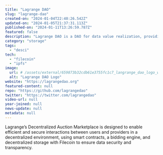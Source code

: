 ```yaml
---
title: "Lagrange DAO"
slug: "lagrange-dao"
created-on: "2024-01-04T22:40:26.542Z"
updated-on: "2024-01-05T21:37:31.113Z"
published-on: "2024-01-11T13:26:59.787Z"
featured: false
description: "Lagrange DAO is a DAO for data value realization, providing data sharing and analytic spaces for decentralized science."
category: "storage"
tags:
  - "desci"
tech:
  - "filecoin"
  - "ipfs"
image:
  url: # /assets/external/659873b32cdb61e3755fc1c7_langrange_dao_logo_white.png
  alt: "Lagrange DAO Logo"
website: "https://lagrangedao.org"
featured-content: null
repo: "https://github.com/lagrangedao"
twitter: "https://twitter.com/lagrangedao"
video-url: null
year-joined: null
news-update: null
metadata: null
---
```


Lagrange’s Decentralized Auction Marketplace is designed to enable efficient and secure interactions between users and providers in a decentralized environment, using smart contracts, a bidding engine, and decentralized storage with Filecoin to ensure data security and transparency.
